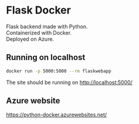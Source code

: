 # Flask Docker

Flask backend made with Python.  
Containerized with Docker.  
Deployed on Azure.  

## Running on localhost

```sh
docker run -p 5000:5000 --rm flaskwebapp
```

The site should be running on <http://localhost:5000/>

## Azure website

<https://python-docker.azurewebsites.net/>
